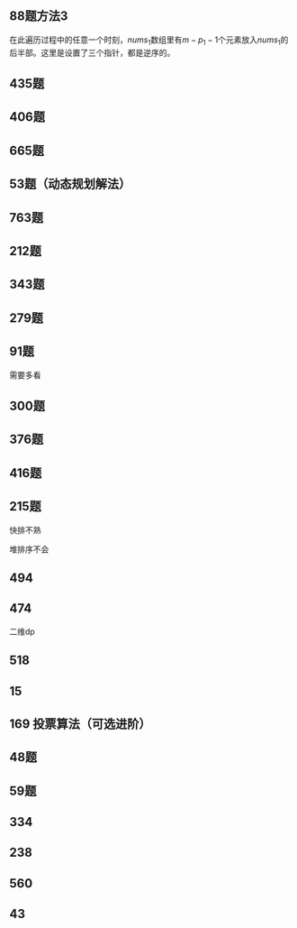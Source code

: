 ## 88题方法3

在此遍历过程中的任意一个时刻，$nums_1$数组里有$m-p_1-1$个元素放入$nums_1$的后半部。这里是设置了三个指针，都是逆序的。

## 435题



## 406题



## 665题



## 53题（动态规划解法）



## 763题



## 212题



## 343题

## 279题

## 91题

需要多看

## 300题

## 376题

## 416题

## 215题

快排不熟

堆排序不会

## 494

## 474

二维dp

## 518

## 15

## 169 投票算法（可选进阶）

## 48题

## 59题

## 334

## 238

## 560

## 43
